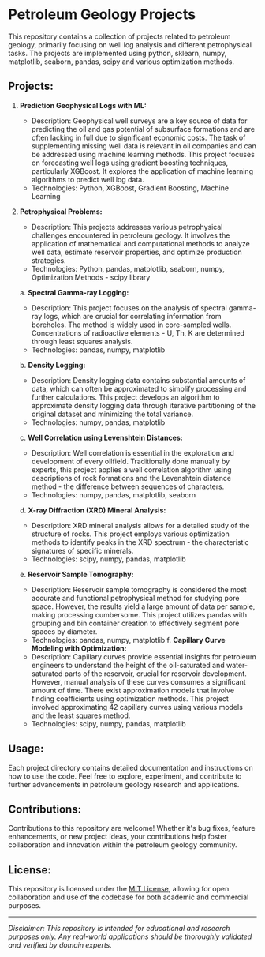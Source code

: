 # Petroleum Geology Projects

This repository contains a collection of projects related to petroleum geology, primarily focusing on well log analysis and different petrophysical tasks. 
The projects are implemented using python, sklearn, numpy, matplotlib, seaborn, pandas, scipy and various optimization methods.

## Projects:

1. **Prediction Geophysical Logs with ML:**
   - Description: Geophysical well surveys are a key source of data for predicting the oil and gas potential of subsurface formations and are often lacking in full due to significant economic costs. The task of supplementing missing well data is relevant in oil companies and can be addressed using machine learning methods. This project focuses on forecasting well logs using gradient boosting techniques, particularly XGBoost. It explores the application of machine learning algorithms to predict well log data.
   - Technologies: Python, XGBoost, Gradient Boosting, Machine Learning

2. **Petrophysical Problems:**
   - Description: This projects addresses various petrophysical challenges encountered in petroleum geology. It involves the application of mathematical and computational methods to analyze well data, estimate reservoir properties, and optimize production strategies.
   - Technologies: Python, pandas, matplotlib, seaborn, numpy, Optimization Methods - scipy library
  
   a. **Spectral Gamma-ray Logging:**
   - Description: This project focuses on the analysis of spectral gamma-ray logs, which are crucial for correlating information from boreholes. The method is widely used in core-sampled wells. Concentrations of radioactive elements - U, Th, K are determined through least squares analysis.
   - Technologies: pandas, numpy, matplotlib

   b. **Density Logging:**
      - Description: Density logging data contains substantial amounts of data, which can often be approximated to simplify processing and further calculations. This project develops an algorithm to approximate density logging data through iterative partitioning of the original dataset and minimizing the total variance.
      - Technologies: numpy, pandas, matplotlib
   
   c. **Well Correlation using Levenshtein Distances:**
      - Description: Well correlation is essential in the exploration and development of every oilfield. Traditionally done manually by experts, this project applies a well correlation algorithm using descriptions of rock formations and the Levenshtein distance method - the difference between sequences of characters.
      - Technologies: numpy, pandas, matplotlib, seaborn
   
   d. **X-ray Diffraction (XRD) Mineral Analysis:**
      - Description: XRD mineral analysis allows for a detailed study of the structure of rocks. This project employs various optimization methods to identify peaks in the XRD spectrum - the characteristic signatures of specific minerals.
      - Technologies: scipy, numpy, pandas, matplotlib
   
   e. **Reservoir Sample Tomography:**
      - Description: Reservoir sample tomography is considered the most accurate and functional petrophysical method for studying pore space. However, the results yield a large amount of data per sample, making processing cumbersome. This project utilizes pandas with grouping and bin container creation to effectively segment pore spaces by diameter.
      - Technologies: pandas, numpy, matplotlib
   f. **Capillary Curve Modeling with Optimization:**
   - Description: Capillary curves provide essential insights for petroleum engineers to understand the height of the oil-saturated and water-saturated parts of the reservoir, crucial for reservoir development. However, manual analysis of these curves consumes a significant amount of time. There exist approximation models that involve finding coefficients using optimization methods. This project involved approximating 42 capillary curves using various models and the least squares method.
   - Technologies: scipy, numpy, pandas, matplotlib

## Usage:

Each project directory contains detailed documentation and instructions on how to use the code. Feel free to explore, experiment, and contribute to further advancements in petroleum geology research and applications.

## Contributions:

Contributions to this repository are welcome! Whether it's bug fixes, feature enhancements, or new project ideas, your contributions help foster collaboration and innovation within the petroleum geology community.

## License:

This repository is licensed under the [MIT License](LICENSE), allowing for open collaboration and use of the codebase for both academic and commercial purposes.

---

*Disclaimer: This repository is intended for educational and research purposes only. Any real-world applications should be thoroughly validated and verified by domain experts.*
